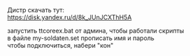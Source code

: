 Дистр скачать тут:  
https://disk.yandex.ru/d/8k_JUnJCXThH5A  

запустить ttcoreex.bat от админа, чтобы работали скрипты  
в файле my-soldaten.set прописать имя и пароль  
чтобы подключиться, набери "кон"  
